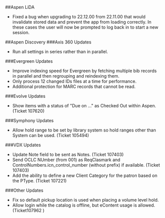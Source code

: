 ##Aspen LiDA
- Fixed a bug when upgrading to 22.12.00 from 22.11.00 that would invalidate stored data and prevent the app from loading correctly. In these cases the user will now be prompted to log back in to start a new session.

##Aspen Discovery
###Axis 360 Updates
- Run all settings in series rather than in parallel. 

###Evergreen Updates
- Improve indexing speed for Evergreen by fetching multiple bib records in parallel and then regrouping and reindexing them.
- Only process 12 changed IDs files at a time for performance.
- Additional protection for MARC records that cannot be read. 

###Evolve Updates
- Show items with a status of "Due on ..." as Checked Out within Aspen. (Ticket 107620)

###Symphony Updates
- Allow hold range to be set by library system so hold ranges other than System can be used. (Ticket 105494)

###VDX Updates
- Update Note field to be sent as Notes. (Ticket 107403)
- Send OCLC NUmber (from 001) as ReqClasmark and ControlNumbers.icn_control_number (without prefix) if available. (Ticket 107403)
- Add the ability to define a new Client Category for the patron based on the PType. (Ticket 107221)

###Other Updates
- Fix so default pickup location is used when placing a volume level hold. 
- Allow login while the catalog is offline, but eContent usage is allowed. (Ticket107962 )